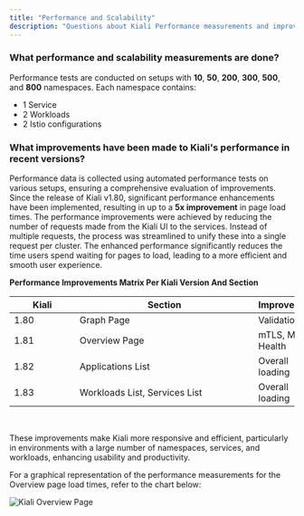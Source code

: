```yaml
---
title: "Performance and Scalability"
description: "Questions about Kiali Performance measurements and improvements."
---
```


### What performance and scalability measurements are done?

Performance tests are conducted on setups with **10**, **50**, **200**, **300**, **500**, and **800** namespaces. Each namespace contains:

- 1 Service
- 2 Workloads
- 2 Istio configurations


### What improvements have been made to Kiali's performance in recent versions?

Performance data is collected using automated performance tests on various setups, ensuring a comprehensive evaluation of improvements.
Since the release of Kiali v1.80, significant performance enhancements have been implemented, resulting in up to a **5x improvement** in page load times. 
The performance improvements were achieved by reducing the number of requests made from the Kiali UI to the services. Instead of multiple requests, the process was streamlined to unify these into a single request per cluster.
The enhanced performance significantly reduces the time users spend waiting for pages to load, leading to a more efficient and smooth user experience.

**Performance Improvements Matrix Per Kiali Version And Section**

| <div style="width:100px">Kiali</div> | <div style="width:300px">Section</div> | Improvements                      |
| ------------------------------------ | -------------------------------------- | --------------------------------  |
| 1.80                                 | Graph Page                             | Validations                       |
| 1.81                                 | Overview Page                          | mTLS, Metrics, Health             |
| 1.82                                 | Applications List                      | Overall loading                   |
| 1.83                                 | Workloads List, Services List          | Overall loading                   |

<br />

These improvements make Kiali more responsive and efficient, particularly in environments with a large number of namespaces, services, and workloads, enhancing usability and productivity.

For a graphical representation of the performance measurements for the Overview page load times, refer to the chart below:

![Kiali Overview Page](/images/documentation/faq/performance/kiali-perf-overview-load-time.png)
